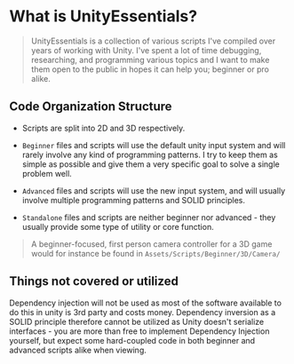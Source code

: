 # What is UnityEssentials?
> UnityEssentials is a collection of various scripts I've compiled over years of working with Unity. I've spent a lot of time debugging, researching, and programming various topics and I want to make them open to the public in hopes it can help you; beginner or pro alike.

## Code Organization Structure
- Scripts are split into 2D and 3D respectively.

- <code>Beginner</code> files and scripts will use the default unity input system and will rarely involve any kind of programming patterns. I try to keep them as     simple as possible and give them a very specific goal to solve a single problem well.

- <code>Advanced</code> files and scripts will use the new input system, and will usually involve multiple programming patterns and SOLID principles.

- <code>Standalone</code> files and scripts are neither beginner nor advanced - they usually provide some type of utility or core function.

> A beginner-focused, first person camera controller for a 3D game would for instance be found in <code>Assets/Scripts/Beginner/3D/Camera/</code>

## Things not covered or utilized
Dependency injection will not be used as most of the software available to do this in unity is 3rd party and costs money. Dependency inversion as a SOLID principle therefore cannot be utilized as Unity doesn't serialize interfaces - you are more than free to implement Dependency Injection yourself, but expect some hard-coupled code in both beginner and advanced scripts alike when viewing.

